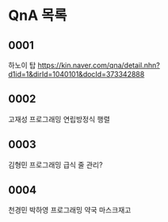 # QnA 목록

## 0001

하노이 탑
https://kin.naver.com/qna/detail.nhn?d1id=1&dirId=1040101&docId=373342888

## 0002

고재성 프로그래밍 연립방정식 행렬

## 0003

김형민 프로그래밍 급식 줄 관리?

## 0004

천경민 박하영 프로그래밍 약국 마스크재고
